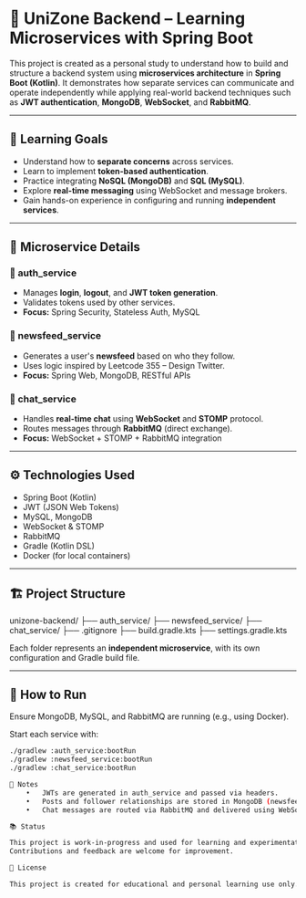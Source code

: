 # 🧠 UniZone Backend – Learning Microservices with Spring Boot

This project is created as a personal study to understand how to build and structure a backend system using 
**microservices architecture** in **Spring Boot (Kotlin)**. It demonstrates how separate services can communicate 
and operate independently while applying real-world backend techniques such as **JWT authentication**, **MongoDB**, **WebSocket**, and **RabbitMQ**.

---

## 🎯 Learning Goals

- Understand how to **separate concerns** across services.
- Learn to implement **token-based authentication**.
- Practice integrating **NoSQL (MongoDB)** and **SQL (MySQL)**.
- Explore **real-time messaging** using WebSocket and message brokers.
- Gain hands-on experience in configuring and running **independent services**.

---

## 🧱 Microservice Details

### 🔐 auth_service
- Manages **login**, **logout**, and **JWT token generation**.
- Validates tokens used by other services.
- **Focus:** Spring Security, Stateless Auth, MySQL

### 📰 newsfeed_service
- Generates a user's **newsfeed** based on who they follow.
- Uses logic inspired by Leetcode 355 – Design Twitter.
- **Focus:** Spring Web, MongoDB, RESTful APIs

### 💬 chat_service
- Handles **real-time chat** using **WebSocket** and **STOMP** protocol.
- Routes messages through **RabbitMQ** (direct exchange).
- **Focus:** WebSocket + STOMP + RabbitMQ integration

---

## ⚙️ Technologies Used

- Spring Boot (Kotlin)
- JWT (JSON Web Tokens)
- MySQL, MongoDB
- WebSocket & STOMP
- RabbitMQ
- Gradle (Kotlin DSL)
- Docker (for local containers)

---

## 🏗️ Project Structure

unizone-backend/
├── auth_service/
├── newsfeed_service/
├── chat_service/
├── .gitignore
├── build.gradle.kts
├── settings.gradle.kts

Each folder represents an **independent microservice**, with its own configuration and Gradle build file.

---

## 🚀 How to Run

Ensure MongoDB, MySQL, and RabbitMQ are running (e.g., using Docker).

Start each service with:

```bash
./gradlew :auth_service:bootRun
./gradlew :newsfeed_service:bootRun
./gradlew :chat_service:bootRun

📝 Notes
	•	JWTs are generated in auth_service and passed via headers.
	•	Posts and follower relationships are stored in MongoDB (newsfeed_service).
	•	Chat messages are routed via RabbitMQ and delivered using WebSocket subscriptions.

📚 Status

This project is work-in-progress and used for learning and experimentation with microservice concepts.
Contributions and feedback are welcome for improvement.

📄 License

This project is created for educational and personal learning use only.
